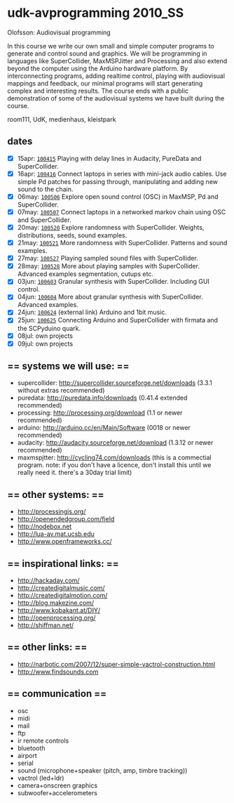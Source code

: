 udk-avprogramming 2010_SS
=========================

Olofsson: Audiovisual programming

In this course we write our own small and simple computer programs to generate and control sound and graphics. We will be programming in languages like SuperCollider, MaxMSPJitter and Processing and also extend beyond the computer using the Arduino hardware platform. By interconnecting programs, adding realtime control, playing with audiovisual mappings and feedback, our minimal programs will start generating complex and interesting results. The course ends with a public demonstration of some of the audiovisual systems we have built during the course.

room111, UdK, medienhaus, kleistpark

dates
-----
- [x] 15apr: [`100415`](https://github.com/redFrik/udk03-Audiovisual_Programming/blob/master/100415) Playing with delay lines in Audacity, PureData and SuperCollider.
- [x] 16apr: [`100416`](https://github.com/redFrik/udk03-Audiovisual_Programming/blob/master/100416) Connect laptops in series with mini-jack audio cables. Use simple Pd patches for passing through, manipulating and adding new sound to the chain.
- [x] 06may: [`100506`](https://github.com/redFrik/udk03-Audiovisual_Programming/blob/master/100506) Explore open sound control (OSC) in MaxMSP, Pd and SuperCollider.
- [x] 07may: [`100507`](https://github.com/redFrik/udk03-Audiovisual_Programming/blob/master/100507) Connect laptops in a networked markov chain using OSC and SuperCollider.
- [x] 20may: [`100520`](https://github.com/redFrik/udk03-Audiovisual_Programming/blob/master/100520) Explore randomness with SuperCollider. Weights, distributions, seeds, sound examples.
- [x] 21may: [`100521`](https://github.com/redFrik/udk03-Audiovisual_Programming/blob/master/100521) More randomness with SuperCollider. Patterns and sound examples.
- [x] 27may: [`100527`](https://github.com/redFrik/udk03-Audiovisual_Programming/blob/master/100527) Playing sampled sound files with SuperCollider.
- [x] 28may: [`100528`](https://github.com/redFrik/udk03-Audiovisual_Programming/blob/master/100528) More about playing samples with SuperCollider. Advanced examples segmentation, cutups etc.
- [x] 03jun: [`100603`](https://github.com/redFrik/udk03-Audiovisual_Programming/blob/master/100603) Granular synthesis with SuperCollider. Including GUI control.
- [x] 04jun: [`100604`](https://github.com/redFrik/udk03-Audiovisual_Programming/blob/master/100604) More about granular synthesis with SuperCollider. Advanced examples.
- [x] 24jun: [`100624`](http://www.fredrikolofsson.com/f0blog/?q=node/161) (external link) Arduino and 1bit music.
- [x] 25jun: [`100625`](https://github.com/redFrik/udk03-Audiovisual_Programming/blob/master/100625) Connecting Arduino and SuperCollider with firmata and the SCPyduino quark.
- [x] 08jul: own projects
- [x] 09jul: own projects

== systems we will use: ==
--------------------------
* supercollider: <http://supercollider.sourceforge.net/downloads> (3.3.1 without extras recommended)
* puredata: <http://puredata.info/downloads> (0.41.4 extended recommended)
* processing: <http://processing.org/download> (1.1 or newer recommended)
* arduino: <http://arduino.cc/en/Main/Software> (0018 or newer recommended)
* audacity: <http://audacity.sourceforge.net/download> (1.3.12 or newer recommended)
* maxmspjtter: <http://cycling74.com/downloads> (this is a commectial program. note: if you don't have a licence, don't install this until we really need it. there's a 30day trial limit)

== other systems: ==
--------------------
* <http://processingjs.org/>
* <http://openendedgroup.com/field>
* <http://nodebox.net>
* <http://lua-av.mat.ucsb.edu>
* <http://www.openframeworks.cc/>

== inspirational links: ==
--------------------------
* <http://hackaday.com/>
* <http://createdigitalmusic.com/>
* <http://createdigitalmotion.com/>
* <http://blog.makezine.com/>
* <http://www.kobakant.at/DIY/>
* <http://openprocessing.org/>
* <http://shiffman.net/>

== other links: ==
------------------
* <http://narbotic.com/2007/12/super-simple-vactrol-construction.html>
* <http://www.findsounds.com>

== communication ==
-------------------
* osc
* midi
* mail
* ftp
* ir remote controls
* bluetooth
* airport
* serial
* sound (microphone+speaker (pitch, amp, timbre tracking))
* vactrol (led+ldr)
* camera+onscreen graphics
* subwoofer+accelerometers
